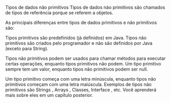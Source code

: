 Tipos de dados não primitivos
Tipos de dados não primitivos são chamados de tipos de referência porque se referem a objetos.

As principais diferenças entre tipos de dados primitivos e não primitivos são:

Tipos primitivos são predefinidos (já definidos) em Java. Tipos não primitivos são criados pelo programador e não são definidos por Java (exceto para String).

Tipos não primitivos podem ser usados ​​para chamar métodos para executar certas operações, enquanto tipos primitivos não podem.
Um tipo primitivo sempre tem um valor, enquanto tipos não primitivos podem ser null.

Um tipo primitivo começa com uma letra minúscula, enquanto tipos não primitivos começam com uma letra maiúscula.
Exemplos de tipos não primitivos são Strings , Arrays , Classes, Interface , etc. Você aprenderá mais sobre eles em um capítulo posterior.
